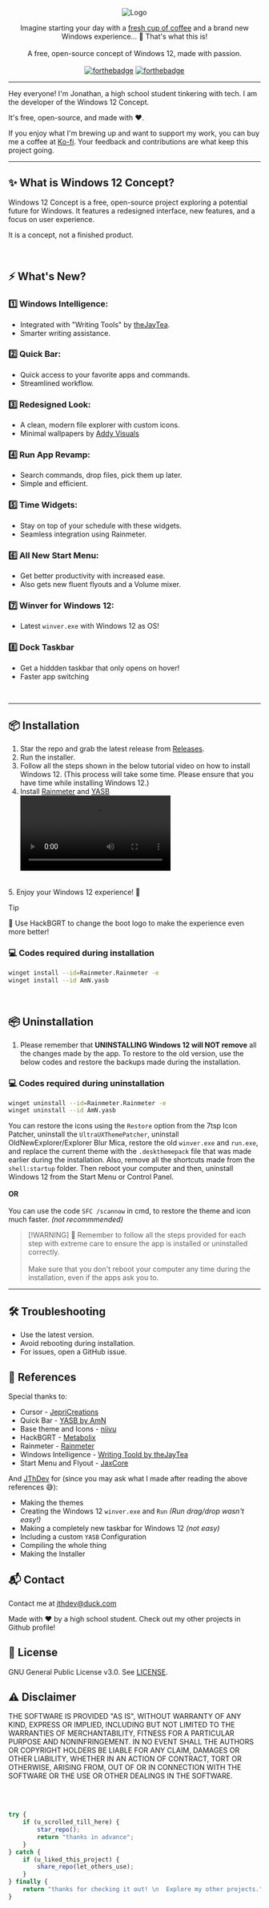 <div style="text-align: center;">

![Logo](https://raw.githubusercontent.com/jthdev/Windows-12/refs/heads/main/logo.png)

Imagine starting your day with a [fresh cup of coffee](https://ko-fi.com/jthdev) and a brand new Windows experience... 🤔 That's what this is!
<br><br>
A free, open-source concept of Windows 12, made with passion.
<br><br>
[![forthebadge](https://forthebadge.com/images/badges/for-you.svg)](https://forthebadge.com)
[![forthebadge](https://forthebadge.com/images/badges/built-with-love.svg)](https://forthebadge.com)

</div>

----

Hey everyone! I'm Jonathan, a high school student tinkering with tech. I am the developer of the Windows 12 Concept.

It's free, open-source, and made with ❤️.

If you enjoy what I'm brewing up and want to support my work, you can buy me a coffee at [Ko-fi](https://ko-fi.com/jthdev). Your feedback and contributions are what keep this project going.

---

## ✨ What is Windows 12 Concept?

Windows 12 Concept is a free, open-source project exploring a potential future for Windows. It features a redesigned interface, new features, and a focus on user experience.

It is a concept, not a finished product.

<br>

## ⚡ What's New?

### 1️⃣ Windows Intelligence:
- Integrated with "Writing Tools" by [theJayTea](https://github.com/theJayTea/WritingTools).
- Smarter writing assistance.

### 2️⃣ Quick Bar:
- Quick access to your favorite apps and commands.
- Streamlined workflow.

### 3️⃣ Redesigned Look:
- A clean, modern file explorer with custom icons.
- Minimal wallpapers by [Addy Visuals](https://youtube.com/@addyvisuals)

### 4️⃣ Run App Revamp:
- Search commands, drop files, pick them up later.
- Simple and efficient.

### 5️⃣ Time Widgets:
- Stay on top of your schedule with these widgets.
- Seamless integration using Rainmeter.

### 6️⃣ All New Start Menu:
- Get better productivity with increased ease.
- Also gets new fluent flyouts and a Volume mixer.

### 7️⃣ Winver for Windows 12:
- Latest `winver.exe` with Windows 12 as OS!

### 8️⃣ Dock Taskbar
- Get a hiddden taskbar that only opens on hover!
- Faster app switching
<br>

---

## 📦 **Installation**

1.  Star the repo and grab the latest release from [Releases](https://github.com/jthdev/Windows-12/releases).
2.  Run the installer.
3. Follow all the steps shown in the below tutorial video on how to install Windows 12. (This process will take some time. Please ensure that you have time while installing Windows 12.)
4. Install [Rainmeter]("https://www.rainmeter.com) and [YASB](https://github.com/amnweb/yasb)
<br><video src="tutorial.mp4"></video>
<br>
5. Enjoy your Windows 12 experience! 🚀

> [!TIP]
> 👀 Use HackBGRT to change the boot logo to make the experience even more better!

### 💻 Codes required during installation
```bash
winget install --id=Rainmeter.Rainmeter -e
winget install --id AmN.yasb
```
<br>

## <strike>📦</strike> **Uninstallation**

1.  Please remember that **UNINSTALLING Windows 12 will NOT remove** all the changes made by the app. To restore to the old version, use the below codes and restore the backups made during the installation.

### 💻 Codes required during uninstallation
```bash
winget uninstall --id=Rainmeter.Rainmeter -e
winget uninstall --id AmN.yasb
``` 

You can restore the icons using the `Restore` option from the 7tsp Icon Patcher, uninstall the `UltraUXThemePatcher`, uninstall OldNewExplorer/Explorer Blur Mica, restore the old `winver.exe` and `run.exe`, and replace the current theme with the `.deskthemepack` file that was made earlier during the installation. Also, remove all the shortcuts made from the `shell:startup` folder. Then reboot your computer and then, uninstall Windows 12 from the Start Menu or Control Panel.
<br><br>**OR**<br><br>You can use the code `SFC /scannow` in cmd, to restore the theme and icon much faster. <i>(not recommmended)</i>

>   [!WARNING]
> 🔑 Remember to follow all the steps provided for each step with extreme care to ensure the app is installed or uninstalled correctly. <br><br>Make sure that you don't reboot your computer any time during the installation, even if the apps ask you to.

---

## 🛠️ **Troubleshooting**

-   Use the latest version.
-   Avoid rebooting during installation.
-   For issues, open a GitHub issue.

## 📜 **References**

Special thanks to:

-   Cursor - [JepriCreations](https://deviantart.com/jepricreations)
-   Quick Bar - [YASB by AmN](https://github.com/amnweb)
-   Base theme and Icons - [niivu](https://deviantart.com/niivu)
-   HackBGRT - [Metabolix](https://github.com/Metabolix)
-   Rainmeter - [Rainmeter](https://www.rainmeter.com)
-   Windows Intelligence - [Writing Toold by theJayTea](https://github.com/thejaytea)
-   Start Menu and Flyout - [JaxCore](https://github.com/jaxcore)

And [JThDev](https://github.com/jthdev) for (since you may ask what I made after reading the above references 😅):

- Making the themes
- Creating the Windows 12 `winver.exe` and `Run` <i>(Run drag/drop wasn't easy!)</i>
- Making a completely new taskbar for Windows 12 <i>(not easy)</i>
- Including a custom `YASB` Configuration
- Compiling the whole thing
- Making the Installer

## 📬 Contact

Contact me at [jthdev@duck.com](mailto:jthdev@duck.com)

Made with ❤️ by a high school student. Check out my other projects in Github profile!
## 📄 **License**

GNU General Public License v3.0. See [LICENSE](LICENSE).

## ⚠️ **Disclaimer**

THE SOFTWARE IS PROVIDED "AS IS", WITHOUT WARRANTY OF ANY KIND, EXPRESS OR IMPLIED, INCLUDING BUT NOT LIMITED TO THE WARRANTIES OF MERCHANTABILITY, FITNESS FOR A PARTICULAR PURPOSE AND NONINFRINGEMENT. IN NO EVENT SHALL THE AUTHORS OR COPYRIGHT HOLDERS BE LIABLE FOR ANY CLAIM, DAMAGES OR OTHER LIABILITY, WHETHER IN AN ACTION OF CONTRACT, TORT OR OTHERWISE, ARISING FROM, OUT OF OR IN CONNECTION WITH THE SOFTWARE OR THE USE OR OTHER DEALINGS IN THE SOFTWARE.

<br><br>
```javascript
try {
    if (u_scrolled_till_here) {
        star_repo();
        return "thanks in advance";
    }
} catch {
    if (u_liked_this_project) {
        share_repo(let_others_use);
    }
} finally {
    return "thanks for checking it out! \n  Explore my other projects.";
}